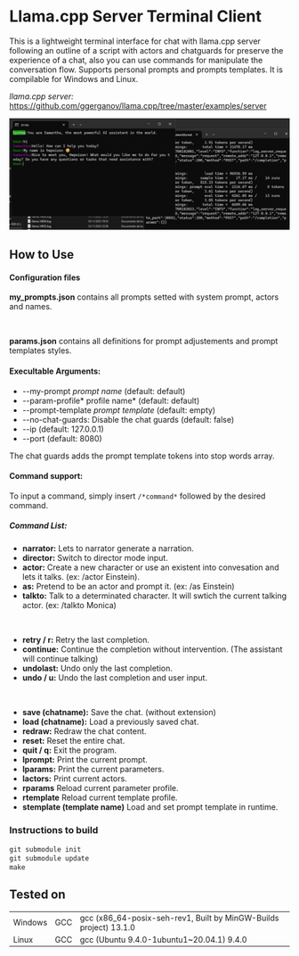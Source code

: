 # Llama.cpp Server Terminal Client

This is a lightweight terminal interface for chat with llama.cpp server following an outline of a script with actors and chatguards for preserve the experience of a chat, also you can use commands for manipulate the conversation flow. Supports personal prompts and prompts templates. It is compilable for Windows and Linux.

*llama.cpp server:* https://github.com/ggerganov/llama.cpp/tree/master/examples/server

![Chat style view](screenshot.png)

## How to Use
#### Configuration files
**my_prompts.json**  contains all prompts setted with system prompt, actors and names.

<br>

**params.json**  contains all definitions for prompt adjustements and prompt templates styles.

#### Execultable Arguments:
-  --my-prompt *prompt name*            (default: default)
-  --param-profile* profile name*       (default: default)
-  --prompt-template *prompt template*  (default: empty)
-  --no-chat-guards: Disable the chat guards (default: false)
-  --ip <ip address>                    (default: 127.0.0.1)
-  --port <port>                        (default: 8080)

The chat guards adds the prompt template tokens into stop words array.

#### Command support:
To input a command, simply insert `/*command*` followed by the desired command.

##### Command List:
- **narrator:** Lets to narrator generate a narration.
- **director:** Switch to director mode input.
- **actor:** Create a new character or use an existent into convesation and lets it talks. (ex: /actor Einstein).
- **as:** Pretend to be an actor and prompt it. (ex: /as Einstein)
- **talkto:** Talk to a determinated character. It will swtich the current talking actor. (ex: /talkto Monica)

<br>

- **retry / r:** Retry the last completion.
- **continue:** Continue the completion without intervention. (The assistant will continue talking)
- **undolast:** Undo only the last completion.
- **undo / u:** Undo the last completion and user input.

<br>
  
- **save (chatname):** Save the chat. (without extension)
- **load (chatname):** Load a previously saved chat.
- **redraw:** Redraw the chat content.
- **reset:** Reset the entire chat.
- **quit / q:** Exit the program.
- **lprompt:** Print the current prompt.
- **lparams:** Print the current parameters.
- **lactors:** Print current actors.
- **rparams** Reload current parameter profile.
- **rtemplate** Reload current template profile.
- **stemplate (template name)** Load and set prompt template in runtime.
### Instructions to build

    git submodule init
    git submodule update
    make


## **Tested on**

<table><tbody><tr><td>Windows</td><td>GCC</td><td>gcc (x86_64-posix-seh-rev1, Built by MinGW-Builds project) 13.1.0</td></tr><tr><td>Linux</td><td>GCC</td><td>gcc (Ubuntu 9.4.0-1ubuntu1~20.04.1) 9.4.0</td></tr></tbody></table>
